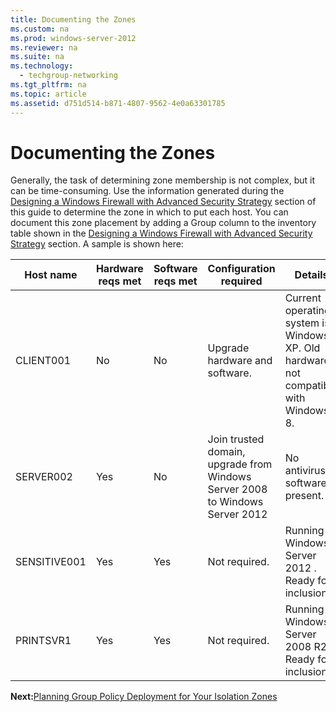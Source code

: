 ```yaml
---
title: Documenting the Zones
ms.custom: na
ms.prod: windows-server-2012
ms.reviewer: na
ms.suite: na
ms.technology: 
  - techgroup-networking
ms.tgt_pltfrm: na
ms.topic: article
ms.assetid: d751d514-b871-4807-9562-4e0a63301785
---
```

# Documenting the Zones
Generally, the task of determining zone membership is not complex, but it can be time-consuming. Use the information generated during the [Designing a Windows Firewall with Advanced Security Strategy](../Designing-a-Windows-Firewall-with-Advanced-Security-Strategy.md) section of this guide to determine the zone in which to put each host. You can document this zone placement by adding a Group column to the inventory table shown in the [Designing a Windows Firewall with Advanced Security Strategy](../Designing-a-Windows-Firewall-with-Advanced-Security-Strategy.md) section. A sample is shown here:

|Host name|Hardware reqs met|Software reqs met|Configuration required|Details|Projected cost|Group|
|-------------|---------------------|---------------------|--------------------------|-----------|------------------|---------|
|CLIENT001|No|No|Upgrade hardware and software.|Current operating system is Windows XP. Old hardware not compatible with Windows 8.|$??|Isolated domain|
|SERVER002|Yes|No|Join trusted domain, upgrade from  Windows Server 2008  to  Windows Server 2012 |No antivirus software present.|$??|Encryption|
|SENSITIVE001|Yes|Yes|Not required.|Running  Windows Server 2012 . Ready for inclusion.|$0|Isolated server (in zone by itself)|
|PRINTSVR1|Yes|Yes|Not required.|Running  Windows Server 2008 R2 . Ready for inclusion.|$0|Boundary|

**Next:**[Planning Group Policy Deployment for Your Isolation Zones](Planning-Group-Policy-Deployment-for-Your-Isolation-Zones.md)


